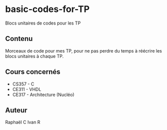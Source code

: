 
# basic-codes-for-TP

Blocs unitaires de codes pour les TP

## Contenu

Morceaux de code pour mes TP, pour ne pas perdre du temps à réécrire les blocs unitaires à chaque TP.

## Cours concernés

+ CS357 - C
+ CE311 - VHDL
+ CE317 - Architecture (Nucléo)

## Auteur

Raphaël C
Ivan R
